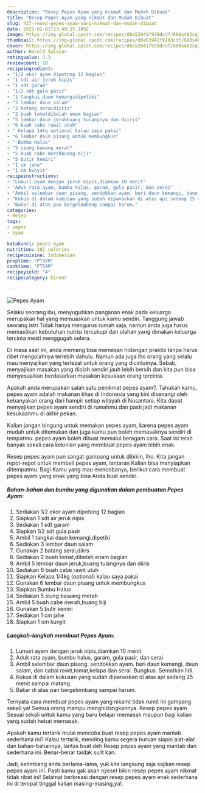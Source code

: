```yaml
---
description: "Resep Pepes Ayam yang nikmat dan Mudah Dibuat"
title: "Resep Pepes Ayam yang nikmat dan Mudah Dibuat"
slug: 427-resep-pepes-ayam-yang-nikmat-dan-mudah-dibuat
date: 2021-02-01T23:49:15.189Z
image: https://img-global.cpcdn.com/recipes/d8a53941f928dcdf/680x482cq70/pepes-ayam-foto-resep-utama.jpg
thumbnail: https://img-global.cpcdn.com/recipes/d8a53941f928dcdf/680x482cq70/pepes-ayam-foto-resep-utama.jpg
cover: https://img-global.cpcdn.com/recipes/d8a53941f928dcdf/680x482cq70/pepes-ayam-foto-resep-utama.jpg
author: Harold Salazar
ratingvalue: 3.3
reviewcount: 10
recipeingredient:
- "1/2 ekor ayam dipotong 12 bagian"
- "1 sdt air jeruk nipis"
- "1 sdt garam"
- "1/2 sdt gula pasir"
- "1 tangkai daun kemangidipetiki"
- "3 lembar daun salam"
- "2 batang seraidiiris"
- "2 buah tomatdibelah enam bagian"
- "5 lembar daun jerukbuang tulangnya dan diiris"
- "6 buah cabe rawit utuh"
- " Kelapa 14kg optional kalau saya pakai"
- "6 lembar daun pisang untuk membungkus"
- " Bumbu Halus"
- "5 siung bawang merah"
- "5 buah cabe merahbuang biji"
- "5 butir kemiri"
- "1 cm jahe"
- "1 cm kunyit"
recipeinstructions:
- "Lumuri ayam dengan jeruk nipis,diamkan 10 menit"
- "Aduk rata ayam, bumbu halus, garam, gula pasir, dan serai"
- "Ambil selembar daun pisang. sendokkan ayam. beri daun kemangi, daun salam, dan cabai rawit,tomat,kelapa dan serai. Bungkus. Sematkan lidi."
- "Kukus di dalam kukusan yang sudah dipanaskan di atas api sedang 25 menit sampai matang."
- "Bakar di atas pan bergelombang sampai harum."
categories:
- Resep
tags:
- pepes
- ayam

katakunci: pepes ayam 
nutrition: 181 calories
recipecuisine: Indonesian
preptime: "PT37M"
cooktime: "PT54M"
recipeyield: "4"
recipecategory: Dinner

---
```



![Pepes Ayam](https://img-global.cpcdn.com/recipes/d8a53941f928dcdf/680x482cq70/pepes-ayam-foto-resep-utama.jpg)

Selaku seorang ibu, menyuguhkan panganan enak pada keluarga merupakan hal yang memuaskan untuk kamu sendiri. Tanggung jawab seorang istri Tidak hanya mengurus rumah saja, namun anda juga harus memastikan kebutuhan nutrisi tercukupi dan olahan yang dimakan keluarga tercinta mesti menggugah selera.

Di masa  saat ini, anda memang bisa memesan hidangan praktis tanpa harus ribet mengolahnya terlebih dahulu. Namun ada juga lho orang yang selalu mau menyajikan yang terlezat untuk orang yang dicintainya. Sebab, menyajikan masakan yang diolah sendiri jauh lebih bersih dan kita pun bisa menyesuaikan berdasarkan masakan kesukaan orang tercinta. 



Apakah anda merupakan salah satu penikmat pepes ayam?. Tahukah kamu, pepes ayam adalah makanan khas di Indonesia yang kini disenangi oleh kebanyakan orang dari hampir setiap wilayah di Nusantara. Kita dapat menyajikan pepes ayam sendiri di rumahmu dan pasti jadi makanan kesukaanmu di akhir pekan.

Kalian jangan bingung untuk memakan pepes ayam, karena pepes ayam mudah untuk ditemukan dan juga kamu pun boleh memasaknya sendiri di tempatmu. pepes ayam boleh dibuat memalui beragam cara. Saat ini telah banyak sekali cara kekinian yang membuat pepes ayam lebih enak.

Resep pepes ayam pun sangat gampang untuk dibikin, lho. Kita jangan repot-repot untuk membeli pepes ayam, lantaran Kalian bisa menyiapkan ditempatmu. Bagi Kamu yang mau mencobanya, berikut cara membuat pepes ayam yang enak yang bisa Anda buat sendiri.

<!--inarticleads1-->

##### Bahan-bahan dan bumbu yang digunakan dalam pembuatan Pepes Ayam:

1. Sediakan 1/2 ekor ayam dipotong 12 bagian
1. Siapkan 1 sdt air jeruk nipis
1. Sediakan 1 sdt garam
1. Siapkan 1/2 sdt gula pasir
1. Ambil 1 tangkai daun kemangi,dipetiki
1. Sediakan 3 lembar daun salam
1. Gunakan 2 batang serai,diiris
1. Sediakan 2 buah tomat,dibelah enam bagian
1. Ambil 5 lembar daun jeruk,buang tulangnya dan diiris
1. Sediakan 6 buah cabe rawit utuh
1. Siapkan  Kelapa 1/4kg (optional) kalau saya pakai
1. Gunakan 6 lembar daun pisang untuk membungkus
1. Siapkan  Bumbu Halus
1. Sediakan 5 siung bawang merah
1. Ambil 5 buah cabe merah,buang biji
1. Gunakan 5 butir kemiri
1. Sediakan 1 cm jahe
1. Siapkan 1 cm kunyit




<!--inarticleads2-->

##### Langkah-langkah membuat Pepes Ayam:

1. Lumuri ayam dengan jeruk nipis,diamkan 10 menit
1. Aduk rata ayam, bumbu halus, garam, gula pasir, dan serai
1. Ambil selembar daun pisang. sendokkan ayam. beri daun kemangi, daun salam, dan cabai rawit,tomat,kelapa dan serai. Bungkus. Sematkan lidi.
1. Kukus di dalam kukusan yang sudah dipanaskan di atas api sedang 25 menit sampai matang.
1. Bakar di atas pan bergelombang sampai harum.




Ternyata cara membuat pepes ayam yang nikamt tidak rumit ini gampang sekali ya! Semua orang mampu menghidangkannya. Resep pepes ayam Sesuai sekali untuk kamu yang baru belajar memasak maupun bagi kalian yang sudah hebat memasak.

Apakah kamu tertarik mulai mencoba buat resep pepes ayam mantab sederhana ini? Kalau tertarik, mending kamu segera buruan siapin alat-alat dan bahan-bahannya, lantas buat deh Resep pepes ayam yang mantab dan sederhana ini. Benar-benar taidak sulit kan. 

Jadi, ketimbang anda berlama-lama, yuk kita langsung saja sajikan resep pepes ayam ini. Pasti kamu gak akan nyesel bikin resep pepes ayam nikmat tidak ribet ini! Selamat berkreasi dengan resep pepes ayam enak sederhana ini di tempat tinggal kalian masing-masing,ya!.


